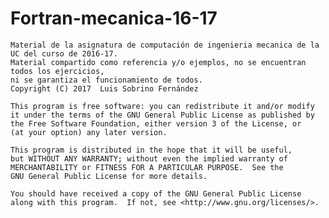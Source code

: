 # Fortran-mecanica-16-17
    Material de la asignatura de computación de ingenieria mecanica de la UC del curso de 2016-17.
    Material compartido como referencia y/o ejemplos, no se encuentran todos los ejercicios,
    ni se garantiza el funcionamiento de todos. 
    Copyright (C) 2017  Luis Sobrino Fernández

    This program is free software: you can redistribute it and/or modify
    it under the terms of the GNU General Public License as published by
    the Free Software Foundation, either version 3 of the License, or
    (at your option) any later version.

    This program is distributed in the hope that it will be useful,
    but WITHOUT ANY WARRANTY; without even the implied warranty of
    MERCHANTABILITY or FITNESS FOR A PARTICULAR PURPOSE.  See the
    GNU General Public License for more details.

    You should have received a copy of the GNU General Public License
    along with this program.  If not, see <http://www.gnu.org/licenses/>.
